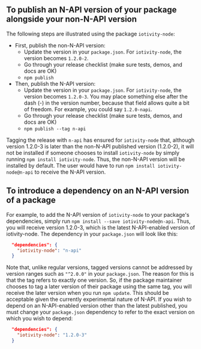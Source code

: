 ## To publish an N-API version of your package alongside your non-N-API version
The following steps are illustrated using the package `iotivity-node`:
  - First, publish the non-N-API version:
    - Update the version in your `package.json`. For `iotivity-node`, the version becomes `1.2.0-2`.
    - Go through your release checklist (make sure tests, demos, and docs are OK)
    - `npm publish`
  - Then, publish the N-API version:
    - Update the version in your `package.json`. For `iotivity-node`, the version becomes `1.2.0-3`. You may place something else after the dash (-) in the version number, because that field allows quite a bit of freedom. For example, you could say `1.2.0-napi`.
    - Go through your release checklist (make sure tests, demos, and docs are OK)
    - `npm publish --tag n-api`

Tagging the release with `n-api` has ensured for `iotivity-node` that, although version 1.2.0-3 is later than the non-N-API published version (1.2.0-2), it will not be installed if someone chooses to install `iotivity-node` by simply running `npm install iotivity-node`. Thus, the non-N-API version will be installed by default. The user would have to run `npm install iotivity-node@n-api` to receive the N-API version.

## To introduce a dependency on an N-API version of a package
For example, to add the N-API version of `iotivity-node` to your package's dependencies, simply run `npm install --save iotivity-node@n-api`. Thus, you will receive version 1.2.0-3, which is the latest N-API-enabled version of iotivity-node. The dependency in your `package.json` will look like this:
```JSON
  "dependencies": {
    "iotivity-node": "n-api"
  }
```

Note that, unlike regular versions, tagged versions cannot be addressed by version ranges such as `"^2.0.0"` in your `package.json`. The reason for this is that the tag refers to exactly one version. So, if the package maintainer chooses to tag a later version of their package using the same tag, you will receive the later version when you run `npm update`. This should be acceptable given the currently experimental nature of N-API. If you wish to depend on an N-API-enabled version other than the latest published, you must change your `package.json` dependency to refer to the exact version on which you wish to depend:
```JSON
  "dependencies": {
    "iotivity-node": "1.2.0-3"
  }
```
